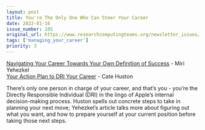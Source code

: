 ```yaml
---
layout: post
title: You're The Only One Who Can Steer Your Career
date: 2022-01-16
issue_number: 105
original_url: https://www.researchcomputingteams.org/newsletter_issues/0105
tags: ['managing_your_career']
priority: 3
---
```


<!-- markdownlint-disable MD033 -->
<!-- markdownlint-disable MD041 -->
<!-- markdownlint-disable MD049 -->

[Navigating Your Career Towards Your Own Definition of Success](https://medium.com/@miryeh/navigating-your-career-towards-your-own-definition-of-success-cb66ef83dcf8) - Miri Yehezkel<br/>
[Your Action Plan to DRI Your Career](https://cate.blog/2021/12/20/your-action-plan-to-dri-your-career/) - Cate Huston

There’s only one person in charge of your career, and that’s you - you’re the Directly Responsible Individual (DRI) in the lingo of Apple’s internal decision-making process.  Huston spells out concrete steps to take in planning your next move; Yehezkel’s article talks more about figuring out what you want, and how to prepare yourself at your current position before taking those next steps.
